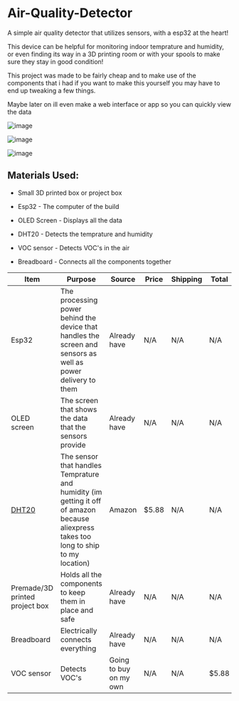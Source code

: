 # Air-Quality-Detector
A simple air quality detector that utilizes sensors, with a esp32 at the heart!

This device can be helpful for monitoring indoor temprature and humidity, or even finding its way in a 3D printing room or with your spools to make sure they stay in good condition!

This project was made to be fairly cheap and to make use of the components that i had if you want to make this yourself you may have to end up tweaking a few things.

Maybe later on ill even make a web interface or app so you can quickly view the data

![image](https://github.com/user-attachments/assets/95f9df7a-9300-482b-9571-b23b4b544a02)

![image](https://github.com/user-attachments/assets/7ca408fc-73b6-48b4-8d8e-a9eed1050690)

![image](https://github.com/user-attachments/assets/c2841aa8-c9da-47ab-a693-46158e231bd0)


## Materials Used:

* Small 3D printed box or project box

* Esp32 - The computer of the build

* OLED Screen - Displays all the data

* DHT20 - Detects the temprature and humidity

* VOC sensor - Detects VOC's in the air

* Breadboard - Connects all the components together

|     Item      |                                                        Purpose                                                               |     Source    |     Price     |    Shipping    |         Total         |
| ------------- | ---------------------------------------------------------------------------------------------------------------------------- | ------------- | ------------- | -------------- | --------------------- |
|Esp32          |The processing power behind the device that handles the screen and sensors as well as power delivery to them                  |Already have   |     N/A       |    N/A         |       N/A             |
|OLED screen    |The screen that shows the data that the sensors provide                                                                       |Already have   |     N/A       |    N/A         |       N/A             |
|[DHT20](https://www.amazon.com/Temperature-Humidity-Sensor-Digital-Replaces/dp/B0F21T53BZ) |The sensor that handles Temprature and humidity (im getting it off of amazon because aliexpress takes too long to ship to my location)   |Amazon         |     $5.88     |    N/A         |       N/A             |
|Premade/3D printed project box| Holds all the components to keep them in place and safe                                                       |Already have   |     N/A       |    N/A         |       N/A             |
|Breadboard     | Electrically connects everything                                                                                             |Already have   |     N/A       |    N/A         |       N/A             |
|VOC sensor     |Detects VOC's                                                                                                                 |Going to buy on my own|   N/A  |    N/A         |       $5.88           |
